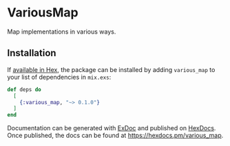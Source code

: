# VariousMap

Map implementations in various ways.

## Installation

If [available in Hex](https://hex.pm/docs/publish), the package can be installed
by adding `various_map` to your list of dependencies in `mix.exs`:

```elixir
def deps do
  [
    {:various_map, "~> 0.1.0"}
  ]
end
```

Documentation can be generated with [ExDoc](https://github.com/elixir-lang/ex_doc)
and published on [HexDocs](https://hexdocs.pm). Once published, the docs can
be found at <https://hexdocs.pm/various_map>.

